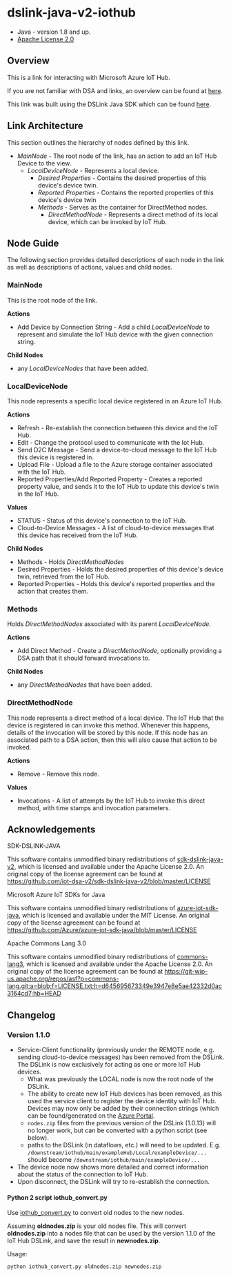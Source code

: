 # dslink-java-v2-iothub

* Java - version 1.8 and up.
* [Apache License 2.0](http://www.apache.org/licenses/LICENSE-2.0)


## Overview

This is a link for interacting with Microsoft Azure IoT Hub.

If you are not familiar with DSA and links, an overview can be found at
[here](http://iot-dsa.org/get-started/how-dsa-works).

This link was built using the DSLink Java SDK which can be found
[here](https://github.com/iot-dsa-v2/sdk-dslink-java-v2).


## Link Architecture

This section outlines the hierarchy of nodes defined by this link.

- _MainNode_ - The root node of the link, has an action to add an IoT Hub Device to the view.
  - _LocalDeviceNode_ - Represents a local device.
    - _Desired Properties_ - Contains the desired properties of this device's device twin.
    - _Reported Properties_ - Contains the reported properties of this device's device twin
    - _Methods_ - Serves as the container for DirectMethod nodes.
      - _DirectMethodNode_ - Represents a direct method of its local device, which can be invoked by IoT Hub.

## Node Guide

The following section provides detailed descriptions of each node in the link as well as
descriptions of actions, values and child nodes.


### MainNode

This is the root node of the link.

**Actions**
- Add Device by Connection String - Add a child _LocalDeviceNode_ to represent and simulate the IoT Hub device with the given connection string.

**Child Nodes**
 - any _LocalDeviceNodes_ that have been added.

### LocalDeviceNode

This node represents a specific local device registered in an Azure IoT Hub.

**Actions**
- Refresh - Re-establish the connection between this device and the IoT Hub.
- Edit - Change the protocol used to communicate with the Iot Hub.
- Send D2C Message - Send a device-to-cloud message to the IoT Hub this device is registered in.
- Upload File - Upload a file to the Azure storage container associated with the IoT Hub.
- Reported Properties/Add Reported Property - Creates a reported property value, and sends it to the IoT Hub to update this device's twin in the IoT Hub.

**Values**
- STATUS - Status of this device's connection to the IoT Hub.
- Cloud-to-Device Messages - A list of cloud-to-device messages that this device has received from the IoT Hub.

**Child Nodes**
 - Methods - Holds _DirectMethodNodes_
 - Desired Properties - Holds the desired properties of this device's device twin, retrieved from the IoT Hub.
 - Reported Properties - Holds this device's reported properties and the action that creates them.

### Methods

Holds _DirectMethodNodes_ associated with its parent _LocalDeviceNode_.

**Actions**
- Add Direct Method - Create a _DirectMethodNode_, optionally providing a DSA path that it should forward invocations to.

**Child Nodes**
 - any _DirectMethodNodes_ that have been added.

### DirectMethodNode

This node represents a direct method of a local device. The IoT Hub that the device is registered in can invoke this method. Whenever this happens, details of the invocation will be stored by this node. If this node has an associated path to a DSA action, then this will also cause that action to be invoked.

**Actions**
- Remove - Remove this node.

**Values**
- Invocations - A list of attempts by the IoT Hub to invoke this direct method, with time stamps and invocation parameters.


## Acknowledgements

SDK-DSLINK-JAVA

This software contains unmodified binary redistributions of 
[sdk-dslink-java-v2](https://github.com/iot-dsa-v2/sdk-dslink-java-v2), which is licensed 
and available under the Apache License 2.0. An original copy of the license agreement can be found 
at https://github.com/iot-dsa-v2/sdk-dslink-java-v2/blob/master/LICENSE


Microsoft Azure IoT SDKs for Java

This software contains unmodified binary redistributions of 
[azure-iot-sdk-java](https://github.com/Azure/azure-iot-sdk-java), 
which is licensed and available under the MIT License. An original copy of the license agreement 
can be found at https://github.com/Azure/azure-iot-sdk-java/blob/master/LICENSE


Apache Commons Lang 3.0

This software contains unmodified binary redistributions of 
[commons-lang3](https://commons.apache.org/proper/commons-lang/), 
which is licensed and available under the Apache License 2.0. An original copy of the license agreement 
can be found at https://git-wip-us.apache.org/repos/asf?p=commons-lang.git;a=blob;f=LICENSE.txt;h=d645695673349e3947e8e5ae42332d0ac3164cd7;hb=HEAD

## Changelog

### Version 1.1.0

- Service-Client functionality (previously under the REMOTE node, e.g. sending cloud-to-device messages) has been removed from the DSLink. The DSLink is now exclusively for acting as one or more IoT Hub devices.
  - What was previously the LOCAL node is now the root node of the DSLink. 
  - The ability to create new IoT Hub devices has been removed, as this used the service client to register the device identity with IoT Hub. Devices may now only be added by their connection strings (which can be found/generated on the [Azure Portal](https://portal.azure.com).
  - `nodes.zip` files from the previous version of the DSLink (1.0.13) will no longer work, but can be converted with a python script (see below).
  - paths to the DSLink (in dataflows, etc.) will need to be updated. E.g. `/downstream/iothub/main/exampleHub/Local/exampleDevice/...` should become `/downstream/iothub/main/exampleDevice/...`
- The device node now shows more detailed and correct information about the status of the connection to IoT Hub.
- Upon disconnect, the DSLink will try to re-establish the connection.

#### Python 2 script iothub_convert.py

Use [iothub_convert.py](https://github.com/iot-dsa-v2/dslink-java-v2-iothub/blob/develop/iothub_convert.py) to convert old nodes to the new nodes.

Assuming **oldnodes.zip** is your old nodes file. This will convert **oldnodes.zip** into a nodes file that can be used by the version 1.1.0 of the IoT Hub DSLink, and save the result in **newnodes.zip**.

Usage:

```bash
python iothub_convert.py oldnodes.zip newnodes.zip
```
